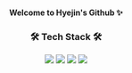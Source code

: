 <h4 align="center"> Welcome to Hyejin's Github ✨ </h4>


<h3 align="center"> 🛠 Tech Stack 🛠 </h3>

<p align="center">
 <img src="https://img.shields.io/badge/NodeJS-339933?style=flat&logo=JavaScript&logoColor=white"/> <img src="https://img.shields.io/badge/JavaScript-F7DF1E?style=flat&logo=TypeScript&logoColor=white&Color=black"/> <img src="https://img.shields.io/badge/TypeScript-3178C6?style=flat&logo=TypeScript&logoColor=white"/> <img src="https://img.shields.io/badge/PostgreSQL-4169E1?style=flat&logo=PostgreSQL&logoColor=white"/>
</p>
